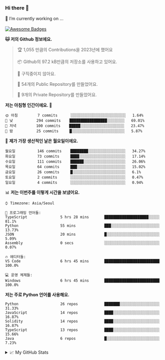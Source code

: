 ### Hi there 👋 
🔭 I’m currently working on ... </br></br>
[![Awesome Badges](https://img.shields.io/badge/Introduce-EN-green.svg)](https://github.com/tlatkdgus1/tlatkdgus1/blob/main/README.md.en)

<!--START_SECTION:waka-->
**🐱 저의 Github 정보에요.** 

> 🏆 1,055 만큼의 Contributions을 2023년에 했어요
 > 
> 📦 Github의 97.2 kB만큼의 저장소를 사용하고 있어요. 
 > 
> 🚫 구직중이지 않아요.
 > 
> 📜 54개의 Public Repository를 만들었어요. 
 > 
> 🔑 9개의 Private Repository를 만들었어요.  

**저는 아침형 인간이에요. 🐤** 

```text
🌞 아침         7 commits      ░░░░░░░░░░░░░░░░░░░░░░░░░   1.64% 
🌆 낮　         294 commits    █████████████████░░░░░░░░   69.01% 
🌃 저녁         100 commits    █████░░░░░░░░░░░░░░░░░░░░   23.47% 
🌙 밤　         25 commits     █░░░░░░░░░░░░░░░░░░░░░░░░   5.87%

```
📅 **제가 가장 생산적인 날은 월요일이에요.** 

```text
월요일          146 commits    ████████░░░░░░░░░░░░░░░░░   34.27% 
화요일          73 commits     ████░░░░░░░░░░░░░░░░░░░░░   17.14% 
수요일          111 commits    ██████░░░░░░░░░░░░░░░░░░░   26.06% 
목요일          64 commits     ███░░░░░░░░░░░░░░░░░░░░░░   15.02% 
금요일          26 commits     █░░░░░░░░░░░░░░░░░░░░░░░░   6.1% 
토요일          2 commits      ░░░░░░░░░░░░░░░░░░░░░░░░░   0.47% 
일요일          4 commits      ░░░░░░░░░░░░░░░░░░░░░░░░░   0.94%

```


📊 **저는 이번주를 이렇게 시간을 보냈어요.** 

```text
⌚︎ Timezone: Asia/Seoul

💬 프로그래밍 언어들: 
TypeScript               5 hrs 28 mins       ████████████████████░░░░░   81.1% 
Python                   55 mins             ███░░░░░░░░░░░░░░░░░░░░░░   13.73% 
JSON                     20 mins             █░░░░░░░░░░░░░░░░░░░░░░░░   5.09% 
Assembly                 0 secs              ░░░░░░░░░░░░░░░░░░░░░░░░░   0.07%

🔥 에디터들: 
VS Code                  6 hrs 45 mins       █████████████████████████   100.0%

💻 운영 체제들: 
Windows                  6 hrs 45 mins       █████████████████████████   100.0%

```

**저는 주로 Python 언어를 사용해요.** 

```text
Python                   26 repos            ███████░░░░░░░░░░░░░░░░░░   31.33% 
JavaScript               14 repos            ████░░░░░░░░░░░░░░░░░░░░░   16.87% 
Solidity                 14 repos            ████░░░░░░░░░░░░░░░░░░░░░   16.87% 
TypeScript               13 repos            ████░░░░░░░░░░░░░░░░░░░░░   15.66% 
Java                     6 repos             █░░░░░░░░░░░░░░░░░░░░░░░░   7.23%

```



<!--END_SECTION:waka-->

<details>
<summary>📈 My GitHub Stats</summary>
<p align="center"> <img src="https://github-readme-stats.vercel.app/api?username=tlatkdgus1&show_icons=true" alt="tlatkdgus1" />
</details>
